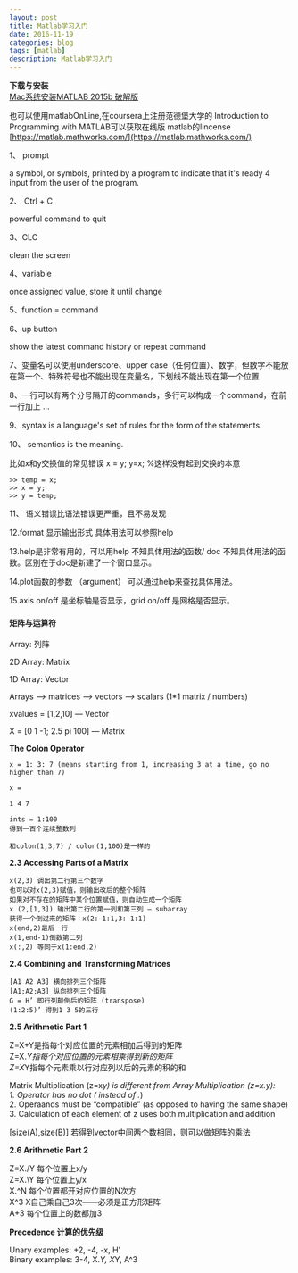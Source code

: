```yaml
---
layout: post
title: Matlab学习入门
date: 2016-11-19
categories: blog
tags: [matlab]
description: Matlab学习入门
---
```


**下载与安装**     
[Mac系统安装MATLAB 2015b 破解版](http://blog.csdn.net/huangfei711/article/details/52194944)    

也可以使用matlabOnLine,在coursera上注册范德堡大学的 Introduction to Programming with MATLAB可以获取在线版
matlab的lincense       
[https://matlab.mathworks.com/](https://matlab.mathworks.com/)

1、 prompt

a symbol, or symbols, printed by a program to indicate that it's ready 4 input from the user of the program.

2、 Ctrl + C

powerful command to quit



3、CLC

clean the screen



4、variable

once assigned value, store it until change



5、function = command



6、up button

show the latest command history or repeat command



7、变量名可以使用underscore、upper case（任何位置）、数字，但数字不能放在第一个、特殊符号也不能出现在变量名，下划线不能出现在第一个位置



8、一行可以有两个分号隔开的commands，多行可以构成一个command，在前一行加上 ...



9、syntax is a language's set of rules for the form of the statements.



10、 semantics is the meaning.

比如x和y交换值的常见错误 x = y; y=x; %这样没有起到交换的本意

```
>> temp = x;        
>> x = y;      
>> y = temp;       
```


11、 语义错误比语法错误更严重，且不易发现



12.format 显示输出形式 具体用法可以参照help



13.help是非常有用的，可以用help 不知具体用法的函数/ doc 不知具体用法的函数。区别在于doc是新建了一个窗口显示。



14.plot函数的参数 （argument） 可以通过help来查找具体用法。



15.axis on/off 是坐标轴是否显示，grid on/off 是网格是否显示。

#### 矩阵与运算符      

Array: 列阵

2D Array: Matrix

1D Array: Vector



Arrays —> matrices —> vectors —> scalars (1*1 matrix / numbers)

xvalues = [1,2,10] — Vector

X = [0 1 -1; 2.5 pi 100] — Matrix


**The Colon Operator**

```
x = 1: 3: 7 (means starting from 1, increasing 3 at a time, go no higher than 7)

x =

1 4 7

ints = 1:100
得到一百个连续整数列

和colon(1,3,7) / colon(1,100)是一样的
```


**2.3 Accessing Parts of a Matrix**       

```
x(2,3) 调出第二行第三个数字
也可以对x(2,3)赋值，则输出改后的整个矩阵
如果对不存在的矩阵中某个位置赋值，则自动生成一个矩阵
x (2,[1,3]) 输出第二行的第一列和第三列 — subarray
获得一个倒过来的矩阵：x(2:-1:1,3:-1:1)
x(end,2)最后一行
x(1,end-1)倒数第二列
x(:,2) 等同于x(1:end,2)
```

**2.4 Combining and Transforming Matrices**     

```
[A1 A2 A3] 横向排列三个矩阵
[A1;A2;A3] 纵向排列三个矩阵
G = H’ 即行列颠倒后的矩阵 (transpose)
(1:2:5)’ 得到1 3 5的三行
```


**2.5 Arithmetic Part 1**  

Z=X+Y是指每个对应位置的元素相加后得到的矩阵    
Z=X.*Y指每个对应位置的元素相乘得到新的矩阵     
Z=X*Y指每个元素乘以行对应列以后的元素的积的和     

Matrix Multiplication (z=x*y) is different from Array Multiplication (z=x.*y):    
     1. Operator has no dot (* instead of .*)                              
     2. Operaands must be “compatible” (as opposed to having the same shape)     
     3. Calculation of each element of z uses both multiplication and addition      
     
[size(A),size(B)] 若得到vector中间两个数相同，则可以做矩阵的乘法

**2.6 Arithmetic Part 2**      

Z=X./Y 每个位置上x/y    
Z=X.\Y 每个位置上y/x           
X.^N 每个位置都开对应位置的N次方     
X^3 X自己乘自己3次——必须是正方形矩阵     
A+3 每个位置上的数都加3       

**Precedence 计算的优先级**

Unary examples: +2, -4, -x, H'    
Binary examples: 3-4, X.*Y, X*Y, A^3      